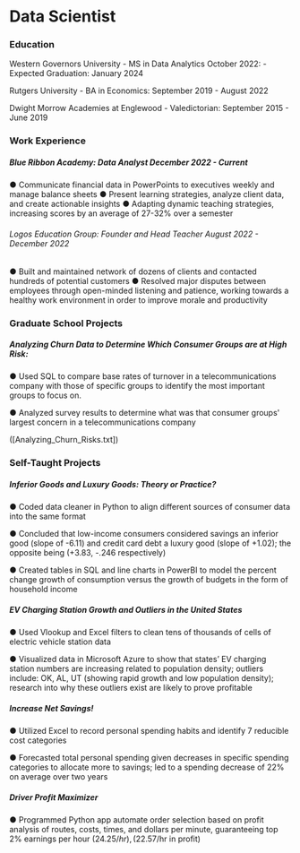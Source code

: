 # Data Scientist

### Education
Western Governors University - MS in Data Analytics October 2022: - Expected Graduation: January 2024

Rutgers University - BA in Economics: September 2019 - August 2022

Dwight Morrow Academies at Englewood - Valedictorian: September 2015 - June 2019

### Work Experience
##### Blue Ribbon Academy: Data Analyst December 2022 - Current

  ● Communicate financial data in PowerPoints to executives weekly and manage balance sheets
  ● Present learning strategies, analyze client data, and create actionable insights
  ● Adapting dynamic teaching strategies, increasing scores by an average of 27-32% over a semester

###### Logos Education Group: Founder and Head Teacher August 2022 - December 2022

  ● Built and maintained network of dozens of clients and contacted hundreds of potential customers
  ● Resolved major disputes between employees through open-minded listening and patience,
    working towards a healthy work environment in order to improve morale and productivity

### Graduate School Projects

##### Analyzing Churn Data to Determine Which Consumer Groups are at High Risk:

  ● Used SQL to compare base rates of turnover in a telecommunications company with those of specific groups
    to identify the most important groups to focus on.

  ● Analyzed survey results to determine what was that consumer groups' largest concern in a telecommunications
    company

([Analyzing_Churn_Risks.txt])




### Self-Taught Projects
##### Inferior Goods and Luxury Goods: Theory or Practice?

  ● Coded data cleaner in Python to align different sources of consumer data into the same format
  
  ● Concluded that low-income consumers considered savings an inferior good (slope of -6.11) and
    credit card debt a luxury good (slope of +1.02); the opposite being (+3.83, -.246 respectively)
    
  ● Created tables in SQL and line charts in PowerBI to model the percent change growth of
    consumption versus the growth of budgets in the form of household income

##### EV Charging Station Growth and Outliers in the United States
  ● Used Vlookup and Excel filters to clean tens of thousands of cells of electric vehicle station data
  
  ● Visualized data in Microsoft Azure to show that states’ EV charging station numbers are
    increasing related to population density; outliers include: OK, AL, UT (showing rapid growth and
    low population density); research into why these outliers exist are likely to prove profitable

##### Increase Net Savings!
  ● Utilized Excel to record personal spending habits and identify 7 reducible cost categories
  
  ● Forecasted total personal spending given decreases in specific spending categories to allocate
    more to savings; led to a spending decrease of 22% on average over two years

##### Driver Profit Maximizer
  ● Programmed Python app automate order selection based on profit analysis of routes, costs, times,
    and dollars per minute, guaranteeing top 2% earnings per hour ($24.25/hr), ($22.57/hr in profit)
